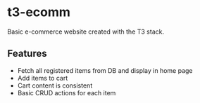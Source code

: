# t3-ecomm

Basic e-commerce website created with the T3 stack.

## Features

- Fetch all registered items from DB and display in home page
- Add items to cart
- Cart content is consistent
- Basic CRUD actions for each item
